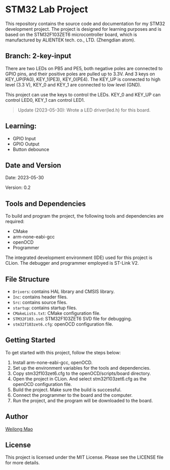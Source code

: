 # STM32 Lab Project

This repository contains the source code and documentation for my STM32 development project. The project is designed for
learning purposes and is based on the STM32F103ZET6 microcontroller board, which is manufactured by ALIENTEK tech. co.,
LTD. (Zhengdian atom).

## Branch: 2-key-input

There are two LEDs on PB5 and PE5, both negative poles are connected to GPIO pins, and their positive poles are pulled
up to 3.3V. And 3 keys on KEY_UP(PA0), KEY_1(PE3), KEY_0(PE4). The KEY_UP is connected to high level (3.3 V),
KEY_0 and KEY_1 are connected to low level (GND).

This project can use the keys to control the LEDs. KEY_0 and KEY_UP can control LED0, KEY_1 can control LED1.

> Update (2023-05-30): Wrote a LED driver(led.h) for this board.

## Learning:

- GPIO Input
- GPIO Output
- Button debounce

## Date and Version

Date: 2023-05-30

Version: 0.2

## Tools and Dependencies

To build and program the project, the following tools and dependencies are required:

- CMake
- arm-none-eabi-gcc
- openOCD
- Programmer

The integrated development environment (IDE) used for this project is CLion. The debugger and programmer employed is
ST-Link V2.

## File Structure

- `Drivers`: contains HAL library and CMSIS library.
- `Inc`: contains header files.
- `Src`: contains source files.
- `startup`: contains startup files.
- `CMakeLists.txt`: CMake configuration file.
- `STM32F103.svd`: STM32F103ZET6 SVD file for debugging.
- `stm32f103zet6.cfg`: openOCD configuration file.

## Getting Started

To get started with this project, follow the steps below:

1. Install arm-none-eabi-gcc, openOCD.
2. Set up the environment variables for the tools and dependencies.
3. Copy stm32f103zet6.cfg to the openOCD/scripts/board directory.
4. Open the project in CLion. And select stm32f103zet6.cfg as the openOCD configuration file.
5. Build the project. Make sure the build is successful.
6. Connect the programmer to the board and the computer.
7. Run the project, and the program will be downloaded to the board.

## Author

[Weilong Mao](https://github.com/WaylonMao)

## License

This project is licensed under the MIT License. Please see the LICENSE file for more details.